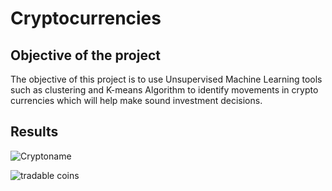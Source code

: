 # Cryptocurrencies

## Objective of the project

The objective of this project is to use Unsupervised Machine Learning tools such as clustering and K-means Algorithm to identify movements in crypto currencies which will help make sound investment decisions.


## Results


![Cryptoname](https://user-images.githubusercontent.com/75961117/124371574-0fc59200-dc51-11eb-9eaa-d9b09e63f0ec.PNG)



![tradable coins](https://user-images.githubusercontent.com/75961117/124371587-34ba0500-dc51-11eb-8754-36cbaf7aded6.PNG)



